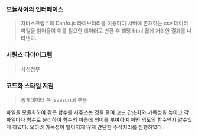 ### 모듈사이의 인터페이스

>자바스크립트의 Danfo.js 라이브러리를 이용하여 서버에 존재하는 csv 데이터 파일을 읽어들여
이를 필요한 데이터로 변환 후 해당 html 웹에 처리한 결과를 나타낸다.

### 시퀀스 다이어그램
>사진첨부

### 코드화 스타일 지침
> 통계데이터 쪽 javascript 부분 

파일을 모듈화하여 같은 함수를 자주쓰는 것을 줄여 코드 간소화와 가독성을 높이고
각 파일마다 함수로 분리하여 함수의 이름에 의미를 부여하여 어떤 의도의 함수인지 알수있게 하였다.
 오히려 가독성이 떨어지지 않게 간단한 주석처리를 진행하였다.  
